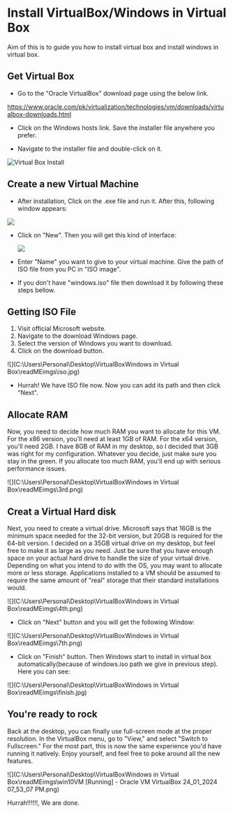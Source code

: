 # Install VirtualBox/Windows in Virtual Box

Aim of this is to guide you how to install virtual box and install windows in virtual box.

## Get Virtual Box

-  Go to the "Oracle VirtualBox" download page using the below link.

  https://www.oracle.com/pk/virtualization/technologies/vm/downloads/virtualbox-downloads.html

-  Click on the Windows hosts link. Save the installer file anywhere you prefer.

- Navigate to the installer file and double-click on it.

![Virtual Box Install](C:\Users\Personal\Downloads\vb.jpg)



## Create a new Virtual Machine

- After installation, Click on the .exe file and run it. After this, following window appears:

![](C:\Users\Personal\Downloads\2nd.png)

- Click on "New". Then you will get this kind of interface:

  

  <img src="C:\Users\Personal\Desktop\VirtualBoxWindows in Virtual Box\readMEimgs\5th.png"  />

- Enter "Name" you want to give to your virtual machine. Give the path of ISO file from you PC in "ISO image".

- If you don't have "windows.iso" file then download it by following these steps bellow.

## Getting ISO File

1. Visit official Microsoft website.
2. Navigate to the download Windows page.
3. Select the version of Windows you want to download.
4. Click on the download button.

![](C:\Users\Personal\Desktop\VirtualBoxWindows in Virtual Box\readMEimgs\iso.jpg)

- Hurrah! We have ISO file now. Now you can add its path and then click "Next".

## Allocate RAM

Now, you need to decide how much RAM you want to allocate for this VM. For the x86 version, you'll need at least 1GB of RAM. For the x64 version, you'll need 2GB. I have 8GB of RAM in my desktop, so I decided that 3GB was right for my configuration. Whatever you decide, just make sure you stay in the green. If you allocate too much RAM, you'll end up with serious performance issues.



![](C:\Users\Personal\Desktop\VirtualBoxWindows in Virtual Box\readMEimgs\3rd.png)

## Creat a Virtual Hard disk

Next, you need to create a virtual drive. Microsoft says that 16GB is the minimum space needed for the 32-bit version, but 20GB is required for the 64-bit version. I decided on a 35GB virtual drive on my desktop, but feel free to make it as large as you need. Just be sure that you have enough space on your actual hard drive to handle the size of your virtual drive. Depending on what you intend to do with the OS, you may want to allocate more or less storage. Applications installed to a VM should be assumed to require the same amount of "real" storage that their standard installations would.



![](C:\Users\Personal\Desktop\VirtualBoxWindows in Virtual Box\readMEimgs\4th.png)

- Click on "Next" button and you will get the following Window:

![](C:\Users\Personal\Desktop\VirtualBoxWindows in Virtual Box\readMEimgs\7th.png)

- Click on "Finish" button. Then Windows start to install in virtual box automatically(because of windows.iso path we give in previous step). Here you can see:

![](C:\Users\Personal\Desktop\VirtualBoxWindows in Virtual Box\readMEimgs\finish.jpg)

## You're ready to rock

Back at the desktop, you can finally use full-screen mode at the proper resolution. In the VirtualBox menu, go to "View," and select "Switch to Fullscreen." For the most part, this is now the same experience you'd have running it natively. Enjoy yourself, and feel free to poke around all the new features.

![](C:\Users\Personal\Desktop\VirtualBoxWindows in Virtual Box\readMEimgs\win10VM [Running] - Oracle VM VirtualBox 24_01_2024 07_53_07 PM.png)



Hurrah!!!!!!, We are done.